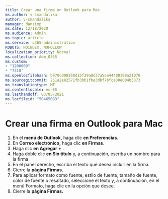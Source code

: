 ```yaml
---
title: Crear una firma en Outlook para Mac
ms.author: v-smandalika
author: v-smandalika
manager: dansimp
ms.date: 12/18/2020
ms.audience: Admin
ms.topic: article
ms.service: o365-administration
ROBOTS: NOINDEX, NOFOLLOW
localization_priority: Normal
ms.collection: Adm_O365
ms.custom:
- "1200009"
- "7310"
ms.openlocfilehash: b970c008268d15f39a8d37a5ea44488198a21070
ms.sourcegitcommit: 251e2e82571fb3bb1fbe3dbf7bfca30e004b3373
ms.translationtype: MT
ms.contentlocale: es-ES
ms.lasthandoff: 03/05/2021
ms.locfileid: "50465083"
---
```

# <a name="create-a-signature-in-outlook-for-mac"></a>Crear una firma en Outlook para Mac

1.  En el **menú de Outlook,** haga clic **en Preferencias**.
2.  En **Correo electrónico,** haga clic **en Firmas**.
3.  Haga clic **en Agregar** **+** .
4.  Haga doble clic **en Sin título** y, a continuación, escriba un nombre para la firma.
5.  En el panel derecho, escriba el texto que desea incluir en la firma.
6.  Cierre la **página Firmas.**
7.  Para aplicar formato como fuente, estilo de fuente, tamaño de fuente, color de fuente o resaltado, seleccione el texto y, a continuación, en el menú Formato, haga clic en la opción que desee.
8.  Cierre la **página Firmas.**
